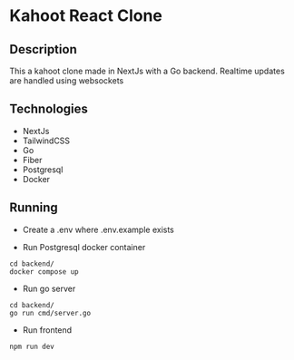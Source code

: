 # Kahoot React Clone

## Description 

This a kahoot clone made in NextJs with a Go backend. Realtime updates are handled using websockets

## Technologies 

- NextJs
- TailwindCSS
- Go 
- Fiber
- Postgresql
- Docker

## Running 

- Create a .env where .env.example exists

- Run Postgresql docker container
```
cd backend/
docker compose up
```

- Run go server 
```
cd backend/
go run cmd/server.go
```

- Run frontend
```
npm run dev
```
